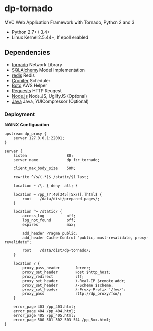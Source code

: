 # dp-tornado

MVC Web Application Framework with Tornado, Python 2 and 3

* Python 2.7+ / 3.4+
* Linux Kernel 2.5.44+, If epoll enabled

## Dependencies

* [tornado](http://www.tornadoweb.org) Network Library
* [SQLAlchemy](http://www.sqlalchemy.org) Model Implementation
* [redis](https://github.com/andymccurdy/redis-py) Redis
* [Croniter](https://pypi.python.org/pypi/croniter/) Scheduler
* [Boto](http://docs.pythonboto.org) AWS Helper
* [Requests](http://docs.python-requests.org) HTTP Reuqest
* [Node.js](http://www.nodejs.org) Node.JS, UglifyJS (Optional)
* [Java](http://www.java.com) Java, YUICompressor (Optional)


### Deployment

**NGINX Configuration**

	upstream dp_proxy {
		server 127.0.0.1:22001;
	}
	
	server {
		listen                  80;
		server_name             dp_for_tornado;
		
		client_max_body_size    50M;
		
		rewrite ^/s/(.*)$ /static/$1 last;
		
		location ~ /\. { deny  all; }
		
		location ~ /pp_(?:40[345]|5xx)[.]html$ {
			root    /data/dist/prepared-pages/;
		}
		
		location ^~ /static/ {
			access_log          off;
			log_not_found       off;
			expires             max;
			
			add_header Pragma public;
			add_header Cache-Control "public, must-revalidate, proxy-revalidate";
			
			root    /data/dist/dp-tornado/;
		}
		
		location / {
			proxy_pass_header       Server;
			proxy_set_header        Host $http_host;
			proxy_redirect          off;
			proxy_set_header        X-Real-IP $remote_addr;
			proxy_set_header        X-Scheme $scheme;
			proxy_set_header        X-Proxy-Prefix '/foo/';
			proxy_pass              http://dp_proxy/foo/;
		}
		
		error_page 403 /pp_403.html;
		error_page 404 /pp_404.html;
		error_page 405 /pp_405.html;
		error_page 500 501 502 503 504 /pp_5xx.html;
	}
